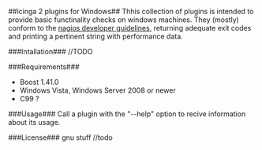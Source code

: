##icinga 2 plugins for Windows##
Thhis collection of plugins is intended to provide basic functinality checks on windows machines. They (mostly) conform to the [nagios developer guidelines](https://nagios-plugins.org/doc/guidelines.html), returning adequate exit codes and printing a pertinent string with performance data.

###Intallation###
//TODO

###Requirements###
- Boost 1.41.0
- Windows Vista, Windows Server 2008 or newer
- C99 ?

###Usage###
Call a plugin with the "--help" option to recive information about its usage.

###License###
gnu stuff
//todo